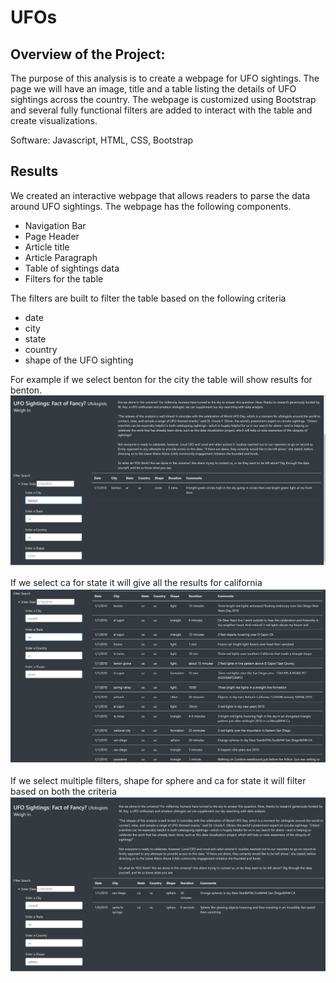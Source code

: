# UFOs
## Overview of the Project:
The purpose of this analysis is to create a webpage for UFO sightings. The page we will have an image, title and a table listing the details of UFO sightings across the country. The webpage is customized using Bootstrap and several fully functional filters are added to interact with the table and create visualizations.

Software: Javascript, HTML, CSS, Bootstrap

## Results
We created an interactive webpage that allows readers to parse the data around UFO sightings. The webpage has the following components.
- Navigation Bar
- Page Header
- Article title
- Article Paragraph
- Table of sightings data
- Filters for the table

The filters are built to filter the table based on the following criteria
- date
- city
- state
- country
- shape of the UFO sighting

For example if we select benton for the city the table will show results for benton.
![image](https://github.com/vijayabme/UFOs/blob/main/static/images/city_benton.png)

If we select ca for state it will give all the results for california
![image](https://github.com/vijayabme/UFOs/blob/main/static/images/state_ca.png)

If we select multiple filters, shape for sphere and ca for state it will filter based on both the criteria
![image](https://github.com/vijayabme/UFOs/blob/main/static/images/shape_sphere_state_ca.png)
